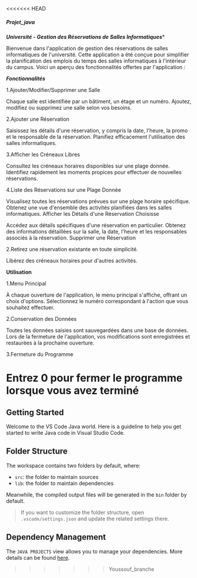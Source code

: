 <<<<<<< HEAD
##### Projet_java ####

***********Université - Gestion des Réservations de Salles Informatiques************

Bienvenue dans l'application de gestion des réservations de salles informatiques de l'université. Cette application a été conçue pour simplifier la planification des emplois du temps des salles informatiques à l'intérieur du campus. Voici un aperçu des fonctionnalités offertes par l'application :

*******************Fonctionnalités*******************

1.Ajouter/Modifier/Supprimer une Salle

Chaque salle est identifiée par un bâtiment, un étage et un numéro.
Ajoutez, modifiez ou supprimez une salle selon vos besoins.

2.Ajouter une Réservation

Saisissez les détails d'une réservation, y compris la date, l'heure, la promo et le responsable de la réservation.
Planifiez efficacement l'utilisation des salles informatiques.

3.Afficher les Créneaux Libres

Consultez les créneaux horaires disponibles sur une plage donnée.
Identifiez rapidement les moments propices pour effectuer de nouvelles réservations.

4.Liste des Réservations sur une Plage Donnée

Visualisez toutes les réservations prévues sur une plage horaire spécifique.
Obtenez une vue d'ensemble des activités planifiées dans les salles informatiques.
Afficher les Détails d'une Réservation Choisisse

Accédez aux détails spécifiques d'une réservation en particulier.
Obtenez des informations détaillées sur la salle, la date, l'heure et les responsables associés à la réservation.
Supprimer une Réservation

2.Retirez une réservation existante en toute simplicité.

Libérez des créneaux horaires pour d'autres activités.

************************Utilisation************************

1.Menu Principal

À chaque ouverture de l'application, le menu principal s'affiche, offrant un choix d'options.
Sélectionnez le numéro correspondant à l'action que vous souhaitez effectuer.

2.Conservation des Données

Toutes les données saisies sont sauvegardées dans une base de données.
Lors de la fermeture de l'application, vos modifications sont enregistrées et restaurées à la prochaine ouverture.

3.Fermeture du Programme

Entrez 0 pour fermer le programme lorsque vous avez terminé
=======
## Getting Started

Welcome to the VS Code Java world. Here is a guideline to help you get started to write Java code in Visual Studio Code.

## Folder Structure

The workspace contains two folders by default, where:

- `src`: the folder to maintain sources
- `lib`: the folder to maintain dependencies

Meanwhile, the compiled output files will be generated in the `bin` folder by default.

> If you want to customize the folder structure, open `.vscode/settings.json` and update the related settings there.

## Dependency Management

The `JAVA PROJECTS` view allows you to manage your dependencies. More details can be found [here](https://github.com/microsoft/vscode-java-dependency#manage-dependencies).
>>>>>>> Youssouf_branche
